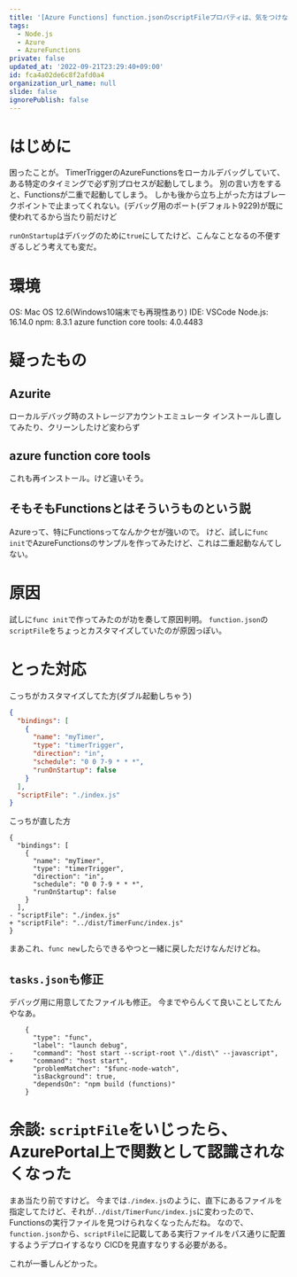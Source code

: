 ```yaml
---
title: '[Azure Functions] function.jsonのscriptFileプロパティは、気をつけないとはまる'
tags:
  - Node.js
  - Azure
  - AzureFunctions
private: false
updated_at: '2022-09-21T23:29:40+09:00'
id: fca4a02de6c8f2afd0a4
organization_url_name: null
slide: false
ignorePublish: false
---
```

# はじめに

困ったことが。
TimerTriggerのAzureFunctionsをローカルデバッグしていて、ある特定のタイミングで必ず別プロセスが起動してしまう。
別の言い方をすると、Functionsが二重で起動してしまう。
しかも後から立ち上がった方はブレークポイントで止まってくれない。(デバッグ用のポート(デフォルト9229)が既に使われてるから当たり前だけど

`runOnStartup`はデバッグのために`true`にしてたけど、こんなことなるの不便すぎるしどう考えても変だ。

# 環境

OS: Mac OS 12.6(Windows10端末でも再現性あり)
IDE: VSCode
Node.js: 16.14.0
npm: 8.3.1
azure function core tools: 4.0.4483

# 疑ったもの

## Azurite

ローカルデバッグ時のストレージアカウントエミュレータ
インストールし直してみたり、クリーンしたけど変わらず

## azure function core tools

これも再インストール。けど違いそう。

## そもそもFunctionsとはそういうものという説

Azureって、特にFunctionsってなんかクセが強いので。
けど、試しに`func init`でAzureFunctionsのサンプルを作ってみたけど、これは二重起動なんてしない。

# 原因

試しに`func init`で作ってみたのが功を奏して原因判明。
`function.json`の`scriptFile`をちょっとカスタマイズしていたのが原因っぽい。

# とった対応

こっちがカスタマイズしてた方(ダブル起動しちゃう)

```function.json
{
  "bindings": [
    {
      "name": "myTimer",
      "type": "timerTrigger",
      "direction": "in",
      "schedule": "0 0 7-9 * * *",
      "runOnStartup": false
    }
  ],
  "scriptFile": "./index.js"
}
```

こっちが直した方

```diff_json
{
  "bindings": [
    {
      "name": "myTimer",
      "type": "timerTrigger",
      "direction": "in",
      "schedule": "0 0 7-9 * * *",
      "runOnStartup": false
    }
  ],
- "scriptFile": "./index.js"
+ "scriptFile": "../dist/TimerFunc/index.js"
}
```

まあこれ、`func new`したらできるやつと一緒に戻しただけなんだけどね。

## `tasks.json`も修正

デバッグ用に用意してたファイルも修正。
今までやらんくて良いことしてたんやなあ。

```diff_json
    {
      "type": "func",
      "label": "launch debug",
-     "command": "host start --script-root \"./dist\" --javascript",
+     "command": "host start",
      "problemMatcher": "$func-node-watch",
      "isBackground": true,
      "dependsOn": "npm build (functions)"
    }
```

# 余談: `scriptFile`をいじったら、AzurePortal上で関数として認識されなくなった

まあ当たり前ですけど。
今までは`./index.js`のように、直下にあるファイルを指定してたけど、それが`../dist/TimerFunc/index.js`に変わったので、
Functionsの実行ファイルを見つけられなくなったんだね。
なので、`function.json`から、`scriptFile`に記載してある実行ファイルをパス通りに配置するようデプロイするなり
CICDを見直すなりする必要がある。

これが一番しんどかった。
